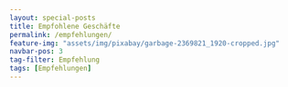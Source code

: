 ```yaml
---
layout: special-posts
title: Empfohlene Geschäfte
permalink: /empfehlungen/
feature-img: "assets/img/pixabay/garbage-2369821_1920-cropped.jpg"
navbar-pos: 3
tag-filter: Empfehlung
tags: [Empfehlungen]
---
```

